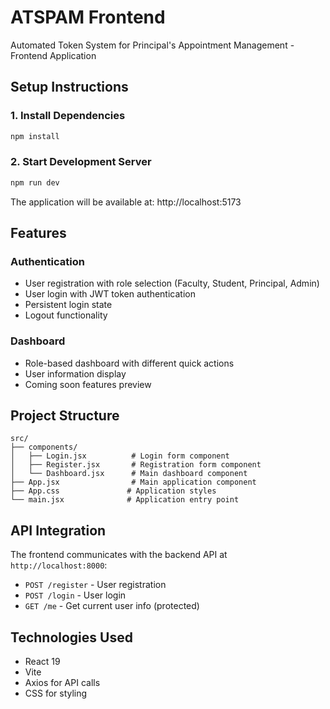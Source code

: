 # ATSPAM Frontend

Automated Token System for Principal's Appointment Management - Frontend Application

## Setup Instructions

### 1. Install Dependencies
```bash
npm install
```

### 2. Start Development Server
```bash
npm run dev
```

The application will be available at: http://localhost:5173

## Features

### Authentication
- User registration with role selection (Faculty, Student, Principal, Admin)
- User login with JWT token authentication
- Persistent login state
- Logout functionality

### Dashboard
- Role-based dashboard with different quick actions
- User information display
- Coming soon features preview

## Project Structure

```
src/
├── components/
│   ├── Login.jsx          # Login form component
│   ├── Register.jsx       # Registration form component
│   └── Dashboard.jsx      # Main dashboard component
├── App.jsx                # Main application component
├── App.css               # Application styles
└── main.jsx              # Application entry point
```

## API Integration

The frontend communicates with the backend API at `http://localhost:8000`:

- `POST /register` - User registration
- `POST /login` - User login
- `GET /me` - Get current user info (protected)

## Technologies Used

- React 19
- Vite
- Axios for API calls
- CSS for styling
